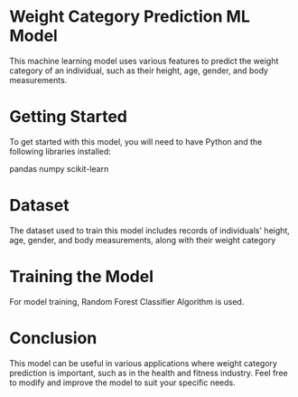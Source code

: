 # Weight Category Prediction ML Model
This machine learning model uses various features to predict the weight category of an individual, such as their height, age, gender, and body measurements.

# Getting Started
To get started with this model, you will need to have Python and the following libraries installed:

pandas
numpy
scikit-learn

# Dataset
The dataset used to train this model includes records of individuals' height, age, gender, and body measurements, along with their weight category

# Training the Model
For model training, Random Forest Classifier Algorithm is used.

# Conclusion
This model can be useful in various applications where weight category prediction is important, such as in the health and fitness industry. Feel free to modify and improve the model to suit your specific needs.
